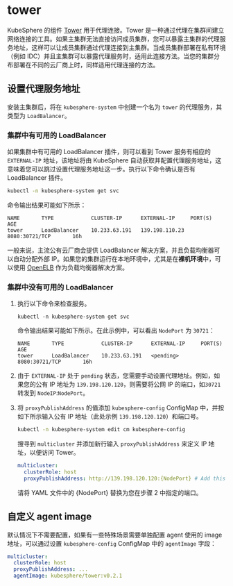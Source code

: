 # tower

KubeSphere 的组件 [Tower](https://github.com/kubesphere/tower) 用于代理连接。Tower 是一种通过代理在集群间建立网络连接的工具。如果主集群无法直接访问成员集群，您可以暴露主集群的代理服务地址，这样可以让成员集群通过代理连接到主集群。当成员集群部署在私有环境（例如 IDC）并且主集群可以暴露代理服务时，适用此连接方法。当您的集群分布部署在不同的云厂商上时，同样适用代理连接的方法。

## 设置代理服务地址

安装主集群后，将在 `kubesphere-system` 中创建一个名为 `tower` 的代理服务，其类型为 `LoadBalancer`。

### 集群中有可用的 LoadBalancer

如果集群中有可用的 LoadBalancer 插件，则可以看到 Tower 服务有相应的 `EXTERNAL-IP` 地址，该地址将由 KubeSphere 自动获取并配置代理服务地址，这意味着您可以跳过设置代理服务地址这一步。执行以下命令确认是否有 LoadBalancer 插件。

```bash
kubectl -n kubesphere-system get svc
```

命令输出结果可能如下所示：

```shell
NAME       TYPE            CLUSTER-IP      EXTERNAL-IP     PORT(S)              AGE
tower      LoadBalancer    10.233.63.191   139.198.110.23  8080:30721/TCP       16h
```

一般来说，主流公有云厂商会提供 LoadBalancer 解决方案，并且负载均衡器可以自动分配外部 IP。如果您的集群运行在本地环境中，尤其是在**裸机环境**中，可以使用 [OpenELB](https://github.com/kubesphere/openelb) 作为负载均衡器解决方案。

### 集群中没有可用的 LoadBalancer

1. 执行以下命令来检查服务。

    ```shell
    kubectl -n kubesphere-system get svc
    ```

   命令输出结果可能如下所示。在此示例中，可以看出 `NodePort` 为 `30721`：
    ```
    NAME       TYPE            CLUSTER-IP      EXTERNAL-IP     PORT(S)              AGE
    tower      LoadBalancer    10.233.63.191   <pending>       8080:30721/TCP       16h
    ```

2. 由于 `EXTERNAL-IP` 处于 `pending` 状态，您需要手动设置代理地址。例如，如果您的公有 IP 地址为 `139.198.120.120`，则需要将公网 IP 的端口，如`30721` 转发到 `NodeIP`:`NodePort`。

3. 将 `proxyPublishAddress` 的值添加 `kubesphere-config` ConfigMap 中，并按如下所示输入公有 IP 地址（此处示例 `139.198.120.120`）和端口号。

   ```bash
   kubectl -n kubesphere-system edit cm kubesphere-config
   ```

   搜寻到 `multicluster` 并添加新行输入 `proxyPublishAddress` 来定义 IP 地址，以便访问 Tower。

    ```yaml
    multicluster:
      clusterRole: host
      proxyPublishAddress: http://139.198.120.120:{NodePort} # Add this line to set the address to access tower
    ```

   请将 YAML 文件中的 {NodePort} 替换为您在步骤 2 中指定的端口。

## 自定义 agent image

默认情况下不需要配置，如果有一些特殊场景需要单独配置 agent 使用的 image 地址，可以通过设置 `kubesphere-config` ConfigMap 中的 `agentImage` 字段：

```yaml
multicluster:
  clusterRole: host
  proxyPublishAddress: ...
  agentImage: kubesphere/tower:v0.2.1
```

